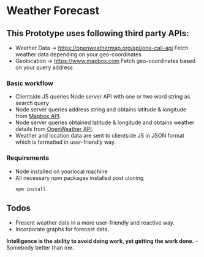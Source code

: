 # Weather Forecast

## This Prototype uses following third party APIs:

  - Weather Data -> https://openweathermap.org/api/one-call-api
    Fetch weather data depending on your geo-coordinates
  - Geolocation -> https://www.mapbox.com
    Fetch geo-coordinates based on your query address
    
### Basic workflow
  - Clientside JS queries Node server API with one or two word string as search query 
  - Node server queries address string and obtains latitude & longitude from [Mapbox API](https://www.mapbox.com).
  - Node server queries obtained latitude & longitude and obtains weather details from [OpenWeather API](https://openweathermap.org/api/one-call-api).
  - Weather and location data are sent to clientside JS in JSON format which is formatted in user-friendly way.

### Requirements

  - Node installed on yourlocal machine
  - All necessary npm packages installed post cloning
    ```sh
    npm install
    ```

## Todos

 - Present weather data in a more user-friendly and reactive way.
 - Incorporate graphs for forecast data.


**Intelligence is the ability to avoid doing work, yet getting the work done.** -Somebody better than me.
